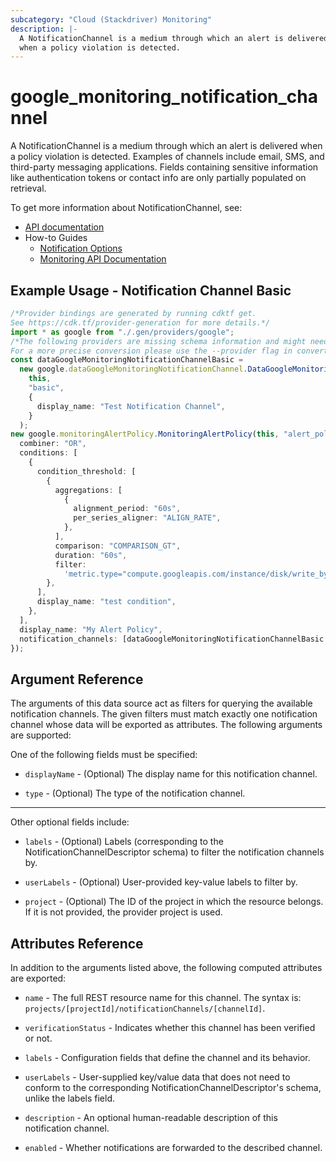 ```yaml
---
subcategory: "Cloud (Stackdriver) Monitoring"
description: |-
  A NotificationChannel is a medium through which an alert is delivered
  when a policy violation is detected.
---
```


# google\_monitoring\_notification\_channel

A NotificationChannel is a medium through which an alert is delivered
when a policy violation is detected. Examples of channels include email, SMS,
and third-party messaging applications. Fields containing sensitive information
like authentication tokens or contact info are only partially populated on retrieval.

To get more information about NotificationChannel, see:

* [API documentation](https://cloud.google.com/monitoring/api/ref_v3/rest/v3/projects.notificationChannels)
* How-to Guides
  * [Notification Options](https://cloud.google.com/monitoring/support/notification-options)
  * [Monitoring API Documentation](https://cloud.google.com/monitoring/api/v3/)

## Example Usage - Notification Channel Basic

```typescript
/*Provider bindings are generated by running cdktf get.
See https://cdk.tf/provider-generation for more details.*/
import * as google from "./.gen/providers/google";
/*The following providers are missing schema information and might need manual adjustments to synthesize correctly: google.
For a more precise conversion please use the --provider flag in convert.*/
const dataGoogleMonitoringNotificationChannelBasic =
  new google.dataGoogleMonitoringNotificationChannel.DataGoogleMonitoringNotificationChannel(
    this,
    "basic",
    {
      display_name: "Test Notification Channel",
    }
  );
new google.monitoringAlertPolicy.MonitoringAlertPolicy(this, "alert_policy", {
  combiner: "OR",
  conditions: [
    {
      condition_threshold: [
        {
          aggregations: [
            {
              alignment_period: "60s",
              per_series_aligner: "ALIGN_RATE",
            },
          ],
          comparison: "COMPARISON_GT",
          duration: "60s",
          filter:
            'metric.type="compute.googleapis.com/instance/disk/write_bytes_count" AND resource.type="gce_instance"',
        },
      ],
      display_name: "test condition",
    },
  ],
  display_name: "My Alert Policy",
  notification_channels: [dataGoogleMonitoringNotificationChannelBasic.name],
});

```

## Argument Reference

The arguments of this data source act as filters for querying the available notification channels. The given filters must match exactly one notification channel whose data will be exported as attributes. The following arguments are supported:

One of the following fields must be specified:

*   `displayName` -
    (Optional)
    The display name for this notification channel.

*   `type` - (Optional) The type of the notification channel.

***

Other optional fields include:

*   `labels` - (Optional) Labels (corresponding to the
    NotificationChannelDescriptor schema) to filter the notification channels by.

*   `userLabels` - (Optional) User-provided key-value labels to filter by.

*   `project` - (Optional) The ID of the project in which the resource belongs.
    If it is not provided, the provider project is used.

## Attributes Reference

In addition to the arguments listed above, the following computed attributes are exported:

*   `name` -
    The full REST resource name for this channel. The syntax is:
    `projects/[projectId]/notificationChannels/[channelId]`.

*   `verificationStatus` -
    Indicates whether this channel has been verified or not.

*   `labels` -
    Configuration fields that define the channel and its behavior.

*   `userLabels` -
    User-supplied key/value data that does not need to conform to the corresponding NotificationChannelDescriptor's schema, unlike the labels field.

*   `description` -
    An optional human-readable description of this notification channel.

*   `enabled` -
    Whether notifications are forwarded to the described channel.
